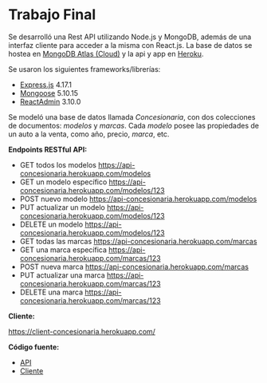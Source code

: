 # Trabajo Final

Se desarrolló una Rest API utilizando Node.js y MongoDB, además de una interfaz cliente para acceder a la misma con React.js.
La base de datos se hostea en [MongoDB Atlas (Cloud)](https://www.mongodb.com/cloud/atlas) y la api y app en [Heroku](https://www.heroku.com).

Se usaron los siguientes frameworks/librerías:

- [Express.js](https://expressjs.com/) 4.17.1
- [Mongoose](https://mongoosejs.com/) 5.10.15
- [ReactAdmin](https://marmelab.com/react-admin/) 3.10.0

Se modeló una base de datos llamada *Concesionaria*, con dos colecciones de documentos: *modelos* y *marcas*. Cada *modelo* posee las propiedades de un auto a la venta, como año, precio, *marca*, etc.

**Endpoints RESTful API:**

- GET todos los modelos https://api-concesionaria.herokuapp.com/modelos
- GET un modelo específico https://api-concesionaria.herokuapp.com/modelos/123
- POST nuevo modelo https://api-concesionaria.herokuapp.com/modelos
- PUT actualizar un modelo https://api-concesionaria.herokuapp.com/modelos/123
- DELETE un modelo https://api-concesionaria.herokuapp.com/modelos/123
- GET todas las marcas https://api-concesionaria.herokuapp.com/marcas
- GET una marca específica https://api-concesionaria.herokuapp.com/marcas/123
- POST nueva marca https://api-concesionaria.herokuapp.com/marcas
- PUT actualizar una marca https://api-concesionaria.herokuapp.com/marcas/123
- DELETE una marca https://api-concesionaria.herokuapp.com/marcas/123

**Cliente:**

https://client-concesionaria.herokuapp.com/

**Código fuente:**
- [API](concesionaria-api)
- [Cliente]()